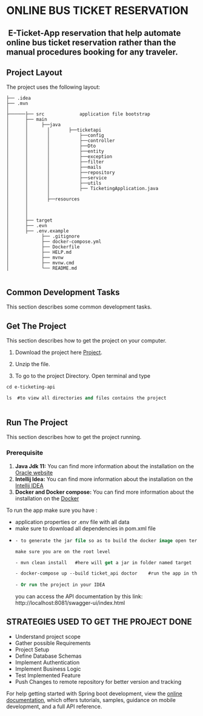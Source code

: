 # ONLINE BUS TICKET RESERVATION

##  E-Ticket-App reservation that help automate online bus ticket reservation rather than the manual procedures booking for any traveler.

## Project Layout

The project uses the following layout:
```
├── .idea                       
├── .mvn                          
│    
├──────├── src             application file bootstrap 
│      ├── main 
│      │     ├──java 
│      │       │       ├──ticketapi
│      │       │           ├──config
│      │       │           ├──controller
│      │       │           ├──Dto
│      │       │           ├──entity
│      │       │           ├──exception
│      │       │           ├──filter
│      │       │           ├──mails
│      │       │           ├──repository
│      │       │           ├──service
│      │       │           ├──utils
│      │       │           ├── TicketingApplication.java
│      │       │                
│      │       ├──resources
│      │                         
│      │                         
│      │                                     
│      ├── target              
│      ├── .evn                
│      ├── .env.example
│            ├── .gitignore
│            ├── docker-compose.yml
│            ├── Dockerfile
│            ├── HELP.md
│            ├── mvnw
│            ├── mvnw.cmd
│            └── README.md                  
                          

```

## Common Development Tasks

This section describes some common development tasks.

## Get The Project
This section describes how to get the project on your computer.
1. Download the project here [Project](https://github.com/Placideh/ticketing-api.git).
2. Unzip the file.

3. To go to the project Directory. Open terminal and type
 ```ps 
 cd e-ticketing-api 

 ls  #to view all directories and files contains the project 
  
```

## Run The Project
This section describes how to get the project running.

### Prerequisite
1. **Java Jdk 11:** You can find more information about the installation on the [Oracle website](https://www.oracle.com/java/technologies/downloads/)
2. **Intellij Idea:** You can find more information about the installation on the [Intellij IDEA](https://www.jetbrains.com/idea/) 
3. **Docker and Docker compose:** You can find more information about the installation on the [Docker](https://docs.docker.com/compose/install/)

To run the app make sure you have :
- application properties or .env file with all data
- make sure to download all dependencies in pom.xml file
-  ```ps
   - to generate the jar file so as to build the docker image open terminal
   
   make sure you are on the root level
   
   - mvn clean install   #here will get a jar in folder named target   
   
   - docker-compose up --build ticket_api doctor    #run the app in the container
    
   - Or run the project in your IDEA
    ```
    you can access the API documentation by this link: http://localhost:8081/swagger-ui/index.html 
## STRATEGIES USED TO GET THE PROJECT DONE
* Understand project scope
* Gather possible Requirements
* Project Setup
* Define Database Schemas 
* Implement Authentication
* Implement Business Logic
* Test Implemented Feature
* Push Changes to remote repository for better version and tracking

For help getting started with Spring boot development, view the 
[online documentation](https://spring.io/projects/spring-boot), which offers tutorials,
samples, guidance on mobile development, and a full API reference.

